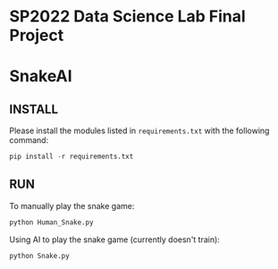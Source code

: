 # SP2022 Data Science Lab Final Project

# SnakeAI

## INSTALL
Please install the modules listed in `requirements.txt` with the following command:
```python
pip install -r requirements.txt
```
## RUN
To manually play the snake game:
```python
python Human_Snake.py
```

Using AI to play the snake game (currently doesn't train):
```python
python Snake.py
```
